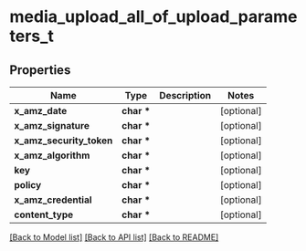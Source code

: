 # media_upload_all_of_upload_parameters_t

## Properties
Name | Type | Description | Notes
------------ | ------------- | ------------- | -------------
**x_amz_date** | **char \*** |  | [optional] 
**x_amz_signature** | **char \*** |  | [optional] 
**x_amz_security_token** | **char \*** |  | [optional] 
**x_amz_algorithm** | **char \*** |  | [optional] 
**key** | **char \*** |  | [optional] 
**policy** | **char \*** |  | [optional] 
**x_amz_credential** | **char \*** |  | [optional] 
**content_type** | **char \*** |  | [optional] 

[[Back to Model list]](../README.md#documentation-for-models) [[Back to API list]](../README.md#documentation-for-api-endpoints) [[Back to README]](../README.md)


